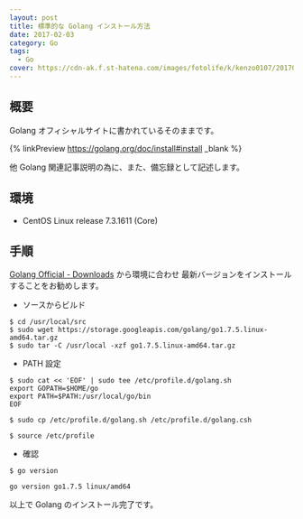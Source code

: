 ```yaml
---
layout: post
title: 標準的な Golang インストール方法
date: 2017-02-03
category: Go
tags:
  - Go
cover: https://cdn-ak.f.st-hatena.com/images/fotolife/k/kenzo0107/20170203/20170203124749.png
---
```


## 概要

Golang オフィシャルサイトに書かれているそのままです。

{% linkPreview https://golang.org/doc/install#install _blank %}

他 Golang 関連記事説明の為に、また、備忘録として記述します。

## 環境

- CentOS Linux release 7.3.1611 (Core)

## 手順

[Golang Official - Downloads](https://golang.org/dl/) から環境に合わせ
最新バージョンをインストールすることをお勧めします。

- ソースからビルド

```
$ cd /usr/local/src
$ sudo wget https://storage.googleapis.com/golang/go1.7.5.linux-amd64.tar.gz
$ sudo tar -C /usr/local -xzf go1.7.5.linux-amd64.tar.gz
```

- PATH 設定

```
$ sudo cat << 'EOF' | sudo tee /etc/profile.d/golang.sh
export GOPATH=$HOME/go
export PATH=$PATH:/usr/local/go/bin
EOF

$ sudo cp /etc/profile.d/golang.sh /etc/profile.d/golang.csh

$ source /etc/profile
```

- 確認

```
$ go version

go version go1.7.5 linux/amd64
```

以上で Golang のインストール完了です。
